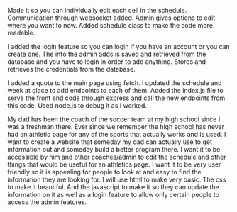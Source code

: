 Made it so you can individually edit each cell in the schedule. Communication through websocket added. Admin gives options to edit where you want to now. Added schedule class to make the code more readable. 


I added the login feature so you can login if you have an account or you can create one. The info the admin adds is saved and retrieved from the database and you have to login in order to add anything. Stores and retrieves the credentials from the database.


I added a quote to the main page using fetch. I updated the schedule and week at glace to add endpoints to each of them. Added the index.js file to serve the front end code through express and call the new endpoints from this code. Used node.js to debug it as I worked. 



My dad has been the coach of the soccer team at my high school since I was a freshman there. Ever since we remember the high school has never had an athletic page for any of the sports that actually works and is used. I want to create a website that someday my dad can actually use to get information out and someday build a better program there. I want it to be accessible by him and other coaches/admin to edit the schedule and other things that would be useful for an athletics page. I want it to be very user friendly so it is appealing for people to look at and easy to find the information they are looking for. I will use html to make very basic. The css to make it beautiful. And the javascript to make it so they can update the information on it as well as a login feature to allow only certain people to access the admin features.
